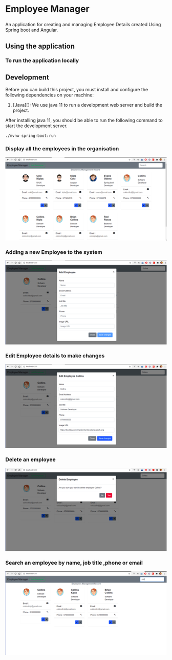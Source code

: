 # Employee Manager
### 
An application for creating and managing Employee Details created Using Spring boot and Angular.

## Using the application
### To run the application locally 
## Development

Before you can build this project, you must install and configure the following dependencies on your machine:

1. [Java][]: We use java 11 to run a development web server and build the project.

After installing java 11, you should be able to run the following command to start the development server.

```
./mvnw spring-boot:run
```


### Display all the employees in the organisation
<img src="https://github.com/cokikip/employeemanager/blob/main/employees.png" />

### Adding a new Employee to the system
<img src="https://github.com/cokikip/employeemanager/blob/main/addEmployee.png" />

### Edit Employee details to make changes
<img src="https://github.com/cokikip/employeemanager/blob/main/editEmployee.png" />

### Delete an employee
<img src="https://github.com/cokikip/employeemanager/blob/main/deleteEmployee.png" />

### Search an employee by name, job title ,phone or email
<img src="https://github.com/cokikip/employeemanager/blob/main/searchEmployee.png" />


